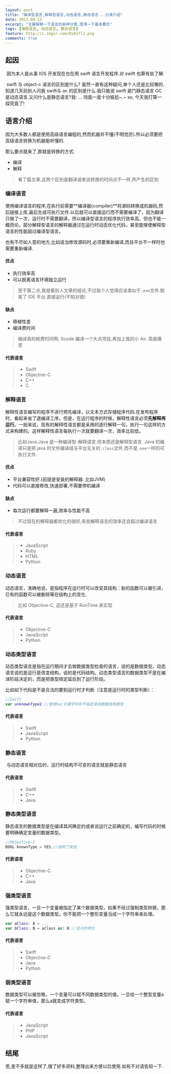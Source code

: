 ```yaml
---
layout: post
title: "编译型语言,解释型语言,动态语言,静态语言...分类介绍"
date: 2017-04-12
excerpt: "主要解释一下语言的各种分类,理清一下基本概念"
tags: [编程语言, 动态语言, 静态语言]
feature: http://i.imgur.com/Ds6S7lJ.png
comments: true
---
```


## 起因

​	因为本人是从事 IOS 开发现在也在用 swift 语言开发程序.对 swift 也算有些了解.

​	swift 与 object-c 语言的区别是什么? 虽然一直有这种疑问,单个人还是比较懒的.知道几天前别人问我 swift与 oc 的区别是什么.我只能说 swift 是门静态语言 OC 是动态语言.又问什么是静态语言?我: ... 场面一度十分尴尬~.~ so, 今天我打算一探究竟了!

## 语言介绍

​	因为大多数人都是使用高级语言编程的,然而机器并不懂(不明觉厉).所以必须要把高级语言转换为机器能听懂的.

那么要点就来了,那就是转换的方式:  

- 编译
- 解释

> 看了篇文章,这两个区别是翻译或者说转换的时间点不一样,所产生的区别

### 编译语言

​	使用编译语言的程序,在执行前需要**编译器(compiler)**将源码转换成机器码,然后链接上库,最后生成可执行文件.以后就可以直接运行而不需要编译了，因为翻译只做了一次，运行时不需要翻译，所以编译型语言的程序执行效率高，但也不能一概而论，部分解释型语言的解释器通过在运行时动态优化代码，甚至能够使解释型语言的性能超过编译型语言。

​	也有不尽如人意的地方,比如说当修改源码时,必须要重新编译,而且平台不一样时也需要重新编译.

#### 优点

- 执行效率高
- 可以脱离语言环境独立运行

> 至于第二点,我是看别人文章的结论,不过我个人觉得应该类似于`.exe`文件.脱离了 IDE 平台.直接运行(不知对错)

#### 缺点

- 移植性差
- 编译费时间

> 编译真的耗费时间啊, Xcode 编译一个大点项目,再加上我的小 Air. 简直痛苦

#### 代表语言

> - Swift
> - Objective-C
> - C++
> - C

### 解释语言

​	解释性语言编写的程序不进行预先编译，以文本方式存储程序代码.在发布程序时，看起来省了道编译工序。但是，在运行程序的时候，解释性语言必须**先解释再运行**。一般来说，现有的解释性语言都是采用的逐行解释一句，执行一句这样的方式来构建的。这样解释性语言每执行一次就要翻译一次，效率比较低。

> 比如Java,Java 是一种编译型-解释语言.但本质还是解释型语言. Java 的编译只是把 java 的文件编译成与平台无关的`.class`文件,而不是`.exe`一样的可执行文件.

#### 优点

- 平台兼容性好.(前提是安装的解释器: 比如JVM)
- 代码可以直接修改,快速部署,不需要停机编译

#### 缺点

- 每次运行都要解释一遍,效率与性能不高

> 不过现在的解释器都优化的很好,有些解释语言的效率还会超过编译语言

#### 代表语言

> - JavaScript
> - Ruby
> - HTML
> - Python

### 动态语言

​	动态语言，准确地说，是指程序在运行时可以改变其结构：新的函数可以被引进，已有的函数可以被删除等在结构上的变化.

> 比如 Objective-C, 这还是基于 RunTime 来实现

#### 代表语言

> - Objective-C
> - JavaScript
> - Python

### 动态类型语言

​	动态类型语言是指在运行期间才去做数据类型检查的语言，说的是数据类型，动态语言说的是运行是改变结构，说的是代码结构。动态类型语言的数据类型不是在编译阶段决定的，而是把类型绑定延后到了运行阶段。

比如如下代码是不是合法的要到运行时才判断（注意是运行时的类型判断）：

```swift
//Swift
var unknownType2 //使用Var关键字时并不指定具体数据结构类型
```

#### 代表语言

> - Swift
> - JavaScript
> - Python

### 静态语言

​	与动态语言相对应的，运行时结构不可变的语言就是静态语言

#### 代表语言

> - Swift
> - C++
> - Java

### 静态类型语言

​	静态语言的数据类型是在编译其间确定的或者说运行之前确定的，编写代码的时候要明确确定变量的数据类型。

```objective-c
//Objective-C
BOOL knownType = YES;//指明了类型
```

#### 代表语言

> - Objective-C
> - C++
> - Java

### 强类型语言

​	强类型语言，一旦一个变量被指定了某个数据类型，如果不经过强制类型转换，那么它就永远是这个数据类型。你不能把一个整形变量当成一个字符串来处理。

```swift
var aClass: A = ...
var bClass: B = aClass as! B //显示的转化
```

#### 代表语言

> - Swift
> - Objective-C
> - Java
> - Python

### 弱类型语言

​	数据类型可以被忽略，一个变量可以赋不同数据类型的值。一旦给一个整型变量a赋一个字符串值，那么a就变成字符类型。

#### 代表语言

> - JavaScript
> - PHP
> - JavaScript



## 结尾

​	恩,差不多就是这样了,搜了好多资料,整理出来方便以后使用.如有不对请告知一下.
